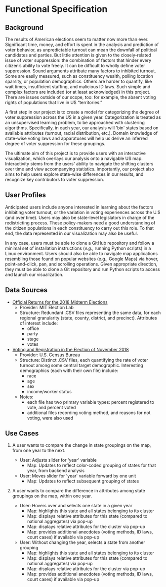# Functional Specification

## Background

The results of American elections seem to matter now more than ever. Significant time, money, and effort is spent in the analysis and prediction of voter behavior, as unpredictable turnout can mean the downfall of political candidates and parties. But little attention is given to the closely-related issue of voter suppression: the combination of factors that hinder every citizen’s ability to vote freely. It can be difficult to wholly define voter suppression. Sound arguments attribute many factors to inhibited turnout. Some are easily measured, such as constituency wealth, polling location sparsity, or population demographics. Others are harder to quantify, like wait times, insufficient staffing, and malicious ID laws. Such simple and complex factors are included (or at least acknowledged) in this project. There are issues outside of our scope, too: for example, the absent voting rights of populations that live in US “territories.”

A first step in our project is to create a model for categorizing the degree of voter suppression across the US in a given year. Categorization is treated as an unsupervised learning problem, to be approached with clustering algorithms. Specifically, in each year, our analysis will 'bin' states based on available attributes (turnout, racial distribution, etc.). Domain knowledge of state-wise voting laws and apparatuses will help us derive an inferred degree of voter suppression for these groupings. 

The ultimate aim of this project is to provide users with an interactive visualization, which overlays our analysis onto a navigable US map. Interactivity stems from the users' ability to navigate the shifting clusters over time and view accompanying statistics. Importantly, our project also aims to help users explore state-wise differences in our results, and recognize key contributors to voter suppression.

## User Profiles

Anticipated users include anyone interested in learning about the factors inhibiting voter turnout, or the variation in voting experiences across the U.S (and over time). Users may also be state-level legislators in charge of the redistricting process. These policy-makers need a good understanding of the citizen populations in each constituency to carry out this role. To that end, the data represented in our visualization may also be useful. 

In any case, users must be able to clone a GitHub repository and follow a minimal set of installation instructions (*e.g.,* running Python scripts) in a Linux environment. Users should also be able to navigate map applications resembling those found on popular websites (e.g., Google Maps) via hover, point-and-click, pan, and scrolling operations. Given appropriate direction, they must be able to clone a Git repository and run Python scripts to access and launch our visualization. 

## Data Sources

- [Official Returns for the 2018 Midterm Elections](https://github.com/MEDSL/2018-elections-official)
    - Provider: MIT Election Lab
    - Structure: Redundant .CSV files representing the same data, for each regional granularity (state, county, district, and precinct). Attributes of interest include:
        - office
        - party 
        - stage 
        - votes 
- [Voting and Registration in the Election of November 2018](https://www.census.gov/data/tables/time-series/demo/voting-and-registration/p20-583.html)
    - Provider: U.S. Census Bureau
    - Structure: Distinct .CSV files, each quantifying the rate of voter turnout among some central target demographic. Interesting demographics (each with their own file) include:
        - race
        - age
        - sex
        - income/worker status
    - Notes:
        - each file has two primary variable types: percent registered to vote, and percent voted
        - additional files recording voting method, and reasons for not voting, were also used

## Use Cases

1. A user wants to compare the change in state groupings on the map, from one year to the next. 
    - User: Adjusts slider for 'year' variable
        - Map: Updates to reflect color-coded grouping of states for that year, from backend analysis
    - User: Moves slider for 'year' variable forward by one unit
        - Map: Updates to reflect subsequent grouping of states 
        
        
2. A user wants to compare the difference in attributes among state groupings on the map, within one year.
    - User: Hovers over and selects one state in a given year
        - Map: highlights this state and all states belonging to its cluster
        - Map: displays relative attributes for this state (compared to national aggregates) via pop-up
        - Map: displays relative attributes for the cluster via pop-up
        - Map: provides additional anecdotes (voting methods, ID laws, court cases) if available via pop-up
    - User: Without changing the year, selects a state from another grouping
        - Map: highlights this state and all states belonging to its cluster
        - Map: displays relative attributes for this state (compared to national aggregates) via pop-up
        - Map: displays relative attributes for the cluster via pop-up
        - Map: provides additional anecdotes (voting methods, ID laws, court cases) if available via pop-up 
